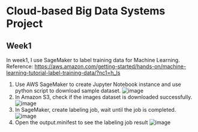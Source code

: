 # Cloud-based Big Data Systems Project

## Week1
In week1, I use SageMaker to label training data for Machine Learning.
Reference: https://aws.amazon.com/getting-started/hands-on/machine-learning-tutorial-label-training-data/?nc1=h_ls

1. Use AWS SageMaker to create Jupyter Notebook instance and use python script to download sample dataset.
![image](https://user-images.githubusercontent.com/44468782/223837044-c5aaffc6-d8b4-4465-94ab-af1a89804339.png)
2. In Amazon S3, check if the images dataset is downloaded successfully.
![image](https://user-images.githubusercontent.com/44468782/223837362-f86e855d-b686-49f5-a8b3-f7b13af232eb.png)
3. In SageMaker, create labeling job, wait until the job is completed.
![image](https://user-images.githubusercontent.com/44468782/223837728-ae6a1d2f-4afe-47df-986a-8c17aac2088f.png)
4. Open the output.minifest to see the labeling job result
![image](https://user-images.githubusercontent.com/44468782/223840193-26aea719-b357-4715-a850-63d5db4b7808.png)


